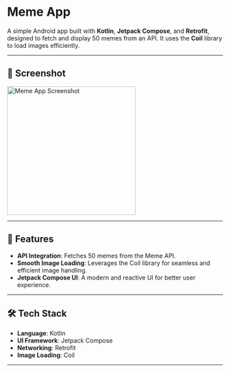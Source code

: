 # Meme App  
A simple Android app built with **Kotlin**, **Jetpack Compose**, and **Retrofit**, designed to fetch and display 50 memes from an API. It uses the **Coil** library to load images efficiently.  

---

## 📱 Screenshot  
<img src="https://github.com/user-attachments/assets/03f28e27-83bb-475b-9dd0-0cd6a2d16ce5" alt="Meme App Screenshot" width="300" />

---

## 🚀 Features  
- **API Integration**: Fetches 50 memes from the Meme API.  
- **Smooth Image Loading**: Leverages the Coil library for seamless and efficient image handling.  
- **Jetpack Compose UI**: A modern and reactive UI for better user experience.  

---

## 🛠️ Tech Stack  
- **Language**: Kotlin  
- **UI Framework**: Jetpack Compose  
- **Networking**: Retrofit  
- **Image Loading**: Coil  

---

